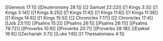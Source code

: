 [[Genesis 17:1]]
[[Deuteronomy 28:1]]
[[2 Samuel 22:22]]
[[1 Kings 3:3]]
[[1 Kings 3:14]]
[[1 Kings 8:25]]
[[1 Kings 11:4]]
[[1 Kings 11:6]]
[[1 Kings 11:38]]
[[1 Kings 14:8]]
[[1 Kings 15:5]]
[[2 Chronicles 7:17]]
[[2 Chronicles 17:4]]
[[Job 23:11]]
[[Psalms 15:2]]
[[Psalms 26:1]]
[[Psalms 26:11]]
[[Psalms 78:72]]
[[Proverbs 10:9]]
[[Proverbs 20:7]]
[[Proverbs 28:18]]
[[Ezekiel 18:9]]
[[Zechariah 3:7]]
[[Luke 1:6]]
[[1 Thessalonians 4:1]]
